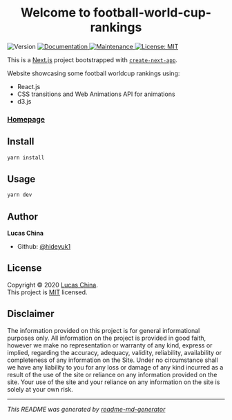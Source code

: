 <h1 align="center">Welcome to football-world-cup-rankings</h1>
<p>
  <img alt="Version" src="https://img.shields.io/badge/version-0.1.0-blue.svg?cacheSeconds=2592000" />
  <a href="https://github.com/hideyuk1/football-world-cup-rankings#readme" target="_blank">
    <img alt="Documentation" src="https://img.shields.io/badge/documentation-yes-brightgreen.svg" />
  </a>
  <a href="https://github.com/hideyuk1/football-world-cup-rankings/graphs/commit-activity" target="_blank">
    <img alt="Maintenance" src="https://img.shields.io/badge/Maintained%3F-yes-green.svg" />
  </a>
  <a href="https://github.com/hideyuk1/football-world-cup-rankings/blob/master/LICENSE" target="_blank">
    <img alt="License: MIT" src="https://img.shields.io/github/license/hideyuk1/world-cup-index" />
  </a>
</p>


This is a [Next.js](https://nextjs.org/) project bootstrapped with [`create-next-app`](https://github.com/vercel/next.js/tree/canary/packages/create-next-app).

Website showcasing some football worldcup rankings using:
- React.js
- CSS transitions and Web Animations API for animations
- d3.js

### [Homepage](https://football-world-cup-rankings.vercel.app/)

## Install

```sh
yarn install
```

## Usage

```sh
yarn dev
```

## Author

**Lucas China**

* Github: [@hideyuk1](https://github.com/hideyuk1)


## License

Copyright © 2020 [Lucas China](https://github.com/hideyuk1).<br />
This project is [MIT](https://github.com/hideyuk1/football-world-cup-rankings/blob/master/LICENSE) licensed.

## Disclaimer

The information provided on this project is for general informational purposes only.
All information on the project is provided in good faith, however we make no representation or
warranty of any kind, express or implied, regarding the accuracy, adequacy, validity,
reliability, availability or completeness of any information on the Site. Under no
circumstance shall we have any liability to you for any loss or damage of any kind incurred
as a result of the use of the site or reliance on any information provided on the site. Your
use of the site and your reliance on any information on the site is solely at your own risk.

***
_This README was generated by [readme-md-generator](https://github.com/kefranabg/readme-md-generator)_
